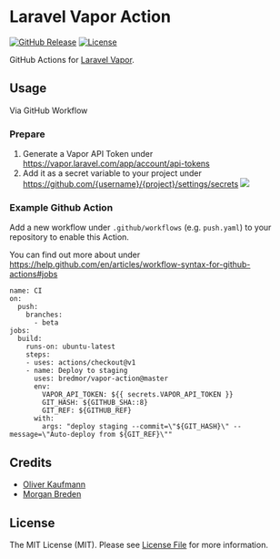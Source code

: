 # Laravel Vapor Action

[![GitHub Release][ico-release]][link-github-release]
[![License][ico-license]](LICENSE)

GitHub Actions for [Laravel Vapor](https://docs.vapor.build/1.0/introduction.html#requirements).

## Usage

Via GitHub Workflow

### Prepare
1. Generate a Vapor API Token under https://vapor.laravel.com/app/account/api-tokens
2. Add it as a secret variable to your project under https://github.com/{username}/{project}/settings/secrets
![](docs/github-secrets.png)

### Example Github Action

Add a new workflow under `.github/workflows` (e.g. `push.yaml`) to your repository to enable this Action.

You can find out more about under https://help.github.com/en/articles/workflow-syntax-for-github-actions#jobs

```
name: CI
on:
  push:
    branches:
      - beta
jobs:
  build:
    runs-on: ubuntu-latest
    steps:
    - uses: actions/checkout@v1
    - name: Deploy to staging
      uses: bredmor/vapor-action@master
      env:
        VAPOR_API_TOKEN: ${{ secrets.VAPOR_API_TOKEN }}
        GIT_HASH: ${GITHUB_SHA::8}
        GIT_REF: ${GITHUB_REF}
      with:
        args: "deploy staging --commit=\"${GIT_HASH}\" --message=\"Auto-deploy from ${GIT_REF}\""
```

## Credits

* [Oliver Kaufmann](https://github.com/okaufmann)
* [Morgan Breden](https://github.com/bredmor)

## License

The MIT License (MIT). Please see [License File](LICENSE) for more information.

[ico-release]: https://img.shields.io/github/tag/teamnovu/vapor-action.svg
[ico-license]: https://img.shields.io/badge/license-MIT-brightgreen.svg
[link-github-release]: https://github.com/teamnovu/vapor-action/releases
